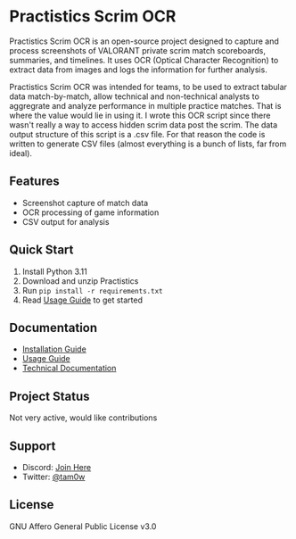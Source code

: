 
# Practistics Scrim OCR

Practistics Scrim OCR is an open-source project designed to capture and process screenshots of VALORANT private scrim match scoreboards, summaries, and timelines. It uses OCR (Optical Character Recognition) to extract data from images and logs the information for further analysis.

Practistics Scrim OCR was intended for teams, to be used to extract tabular data match-by-match, allow technical and non-technical analysts to aggregrate and analyze performance in multiple practice matches. That is where the value would lie in using it. I wrote this OCR script since there wasn't really a way to access hidden scrim data post the scrim. The data output structure of this script is a .csv file. For that reason the code is written to generate CSV files (almost everything is a bunch of lists, far from ideal).

## Features
- Screenshot capture of match data
- OCR processing of game information
- CSV output for analysis

## Quick Start
1. Install Python 3.11
2. Download and unzip Practistics
3. Run `pip install -r requirements.txt`
4. Read [Usage Guide](docs/USAGE.md) to get started

## Documentation
- [Installation Guide](docs/INSTALLATION.md)
- [Usage Guide](docs/USAGE.md)
- [Technical Documentation](docs/TECHNICAL.md)

## Project Status
Not very active, would like contributions

## Support
- Discord: [Join Here](https://discord.gg/2eQ85rcQSQ)
- Twitter: [@tam0w](https://twitter.com/tam0w)

## License
GNU Affero General Public License v3.0
